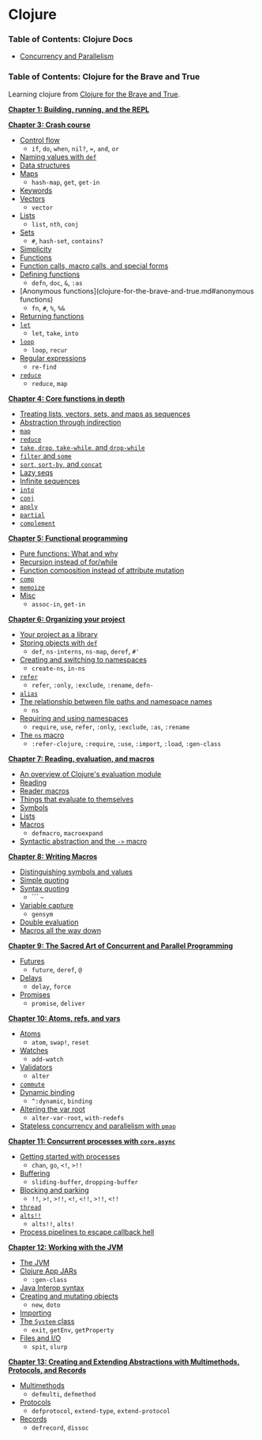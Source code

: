 # Clojure

### Table of Contents: Clojure Docs

* [Concurrency and Parallelism](clojure-docs-1.md)


### Table of Contents: Clojure for the Brave and True

Learning clojure from [Clojure for the Brave and True](http://www.braveclojure.com/).

__[Chapter 1: Building, running, and the REPL](clojure-for-the-brave-and-true.md#chapter-1-building-running-and-the-repl)__

__[Chapter 3: Crash course](clojure-for-the-brave-and-true.md#chapter-3-crash-course)__
  * [Control flow](clojure-for-the-brave-and-true.md#control-flow)
    - `if`, `do`, `when`, `nil?`, `=`, `and`, `or`
  * [Naming values with `def`](clojure-for-the-brave-and-true.md#naming-values-with-def)
  * [Data structures](clojure-for-the-brave-and-true.md#data-structures)
  * [Maps](clojure-for-the-brave-and-true.md#maps)
    - `hash-map`, `get`, `get-in`
  * [Keywords](clojure-for-the-brave-and-true.md#keywords)
  * [Vectors](clojure-for-the-brave-and-true.md#vectors)
    - `vector`
  * [Lists](clojure-for-the-brave-and-true.md#lists)
    - `list`, `nth`, `conj`
  * [Sets](clojure-for-the-brave-and-true.md#sets)
    - `#`, `hash-set`, `contains?`
  * [Simplicity](clojure-for-the-brave-and-true.md#simplicity)
  * [Functions](clojure-for-the-brave-and-true.md#functions)
  * [Function calls, macro calls, and special forms](clojure-for-the-brave-and-true.md#function-calls-macro-calls-and-special-forms)
  * [Defining functions](clojure-for-the-brave-and-true.md#defining-functions)
    - `defn`, `doc`, `&`, `:as`
  * [Anonymous functions](clojure-for-the-brave-and-true.md#anonymous functions)
    - `fn`, `#`, `%`, `%&`
  * [Returning functions](clojure-for-the-brave-and-true.md#returning-functions)
  * [`let`](clojure-for-the-brave-and-true.md#let)
    - `let`, `take`, `into`
  * [`loop`](clojure-for-the-brave-and-true.md#loop)
    - `loop`, `recur`
  * [Regular expressions](clojure-for-the-brave-and-true.md#regular-expressions)
    - `re-find`
  * [`reduce`](clojure-for-the-brave-and-true.md#reduce)
    - `reduce`, `map`

__[Chapter 4: Core functions in depth](clojure-for-the-brave-and-true.md#chapter-4-core-functions-in-depth)__
  * [Treating lists, vectors, sets, and maps as sequences](clojure-for-the-brave-and-true.md#treating-lists-vectors-sets-and-maps-as-sequences)
  * [Abstraction through indirection](clojure-for-the-brave-and-true.md#abstraction-through-indirection)
  * [`map`](clojure-for-the-brave-and-true.md#map)
  * [`reduce`](clojure-for-the-brave-and-true.md#reduce)
  * [`take`, `drop`, `take-while`, and `drop-while`](clojure-for-the-brave-and-true.md#take-drop-take-while-and-drop-while)
  * [`filter` and `some`](clojure-for-the-brave-and-true.md#)
  * [`sort`, `sort-by`, and `concat`](clojure-for-the-brave-and-true.md#)
  * [Lazy seqs](clojure-for-the-brave-and-true.md#)
  * [Infinite sequences](clojure-for-the-brave-and-true.md#)
  * [`into`](clojure-for-the-brave-and-true.md#)
  * [`conj`](clojure-for-the-brave-and-true.md#)
  * [`apply`](clojure-for-the-brave-and-true.md#)
  * [`partial`](clojure-for-the-brave-and-true.md#)
  * [`complement`](clojure-for-the-brave-and-true.md#)

__[Chapter 5: Functional programming](clojure-for-the-brave-and-true.md#chapter-5-functional-programming)__
  * [Pure functions: What and why](clojure-for-the-brave-and-true.md#pure-functions-what-and-why)
  * [Recursion instead of for/while](clojure-for-the-brave-and-true.md#recursion-instead-of-forwhile)
  * [Function composition instead of attribute mutation](clojure-for-the-brave-and-true.md#function-composition-instead-of-attribute-mutation)
  * [`comp`](clojure-for-the-brave-and-true.md#comp)
  * [`memoize`](clojure-for-the-brave-and-true.md#memoize)
  * [Misc](clojure-for-the-brave-and-true.md#misc)
    - `assoc-in`, `get-in`

__[Chapter 6: Organizing your project](clojure-for-the-brave-and-true.md#chapter-6-organizing-your-project)__
  * [Your project as a library](clojure-for-the-brave-and-true.md#your-project-as-a-library)
  * [Storing objects with `def`](clojure-for-the-brave-and-true.md#storing-objects-with-def)
    - `def`, `ns-interns`, `ns-map`, `deref`, `#'`
  * [Creating and switching to namespaces](clojure-for-the-brave-and-true.md#creating-and-switching-to-namespaces)
    - `create-ns`, `in-ns`
  * [`refer`](clojure-for-the-brave-and-true.md#refer)
    - `refer`, `:only`, `:exclude`, `:rename`, `defn-`
  * [`alias`](clojure-for-the-brave-and-true.md#alias)
  * [The relationship between file paths and namespace names](clojure-for-the-brave-and-true.md#the-relationship-between-file-paths-and-namespace-names)
    - `ns`
  * [Requiring and using namespaces](clojure-for-the-brave-and-true.md#requiring-and-using-namespaces)
    -   `require`, `use`, `refer`, `:only`, `:exclude`, `:as`, `:rename`
  * [The `ns` macro](clojure-for-the-brave-and-true.md#the-ns-macro)
    - `:refer-clojure`, `:require`, `:use`, `:import`, `:load`, `:gen-class`

__[Chapter 7: Reading, evaluation, and macros](clojure-for-the-brave-and-true.md#chapter-7-reading-evaluation-and-macros)__
  * [An overview of Clojure's evaluation module](clojure-for-the-brave-and-true.md#an-overview-of-clojures-evaluation-module)
  * [Reading](clojure-for-the-brave-and-true.md#reading)
  * [Reader macros](clojure-for-the-brave-and-true.md#reader-macros)
  * [Things that evaluate to themselves](clojure-for-the-brave-and-true.md#things-that-evaluate-to-themselves)
  * [Symbols](clojure-for-the-brave-and-true.md#symbols)
  * [Lists](clojure-for-the-brave-and-true.md#lists)
  * [Macros](clojure-for-the-brave-and-true.md#)
    - `defmacro`, `macroexpand`
  * [Syntactic abstraction and the `->` macro](clojure-for-the-brave-and-true.md#syntactic-abstraction-and-the---macro)

__[Chapter 8: Writing Macros](clojure-for-the-brave-and-true.md#chapter-8-writing-macros)__
  * [Distinguishing symbols and values](clojure-for-the-brave-and-true.md#distinguishing-symbols-and-values)
  * [Simple quoting](clojure-for-the-brave-and-true.md#simple-quoting)
  * [Syntax quoting](clojure-for-the-brave-and-true.md#syntax-quoting-)
    - ``` `~`
  * [Variable capture](clojure-for-the-brave-and-true.md#variable-capture)
    - `gensym`
  * [Double evaluation](clojure-for-the-brave-and-true.md#double-evaluation)
  * [Macros all the way down](clojure-for-the-brave-and-true.md#macros-all-the-way-down)

__[Chapter 9: The Sacred Art of Concurrent and Parallel Programming](clojure-for-the-brave-and-true.md#chapter-9-concurrent-and-parallel-programming)__
  * [Futures](clojure-for-the-brave-and-true.md#futures)
    - `future`, `deref`, `@`
  * [Delays](clojure-for-the-brave-and-true.md#delays)
    - `delay`, `force`
  * [Promises](clojure-for-the-brave-and-true.md#promises)
    - `promise`, `deliver`

__[Chapter 10: Atoms, refs, and vars](clojure-for-the-brave-and-true.md#chapter-10-atoms-refs-and-vars)__
  * [Atoms](clojure-for-the-brave-and-true.md#atoms)
    - `atom`, `swap!`, `reset`
  * [Watches](clojure-for-the-brave-and-true.md#watches)
    - `add-watch`
  * [Validators](clojure-for-the-brave-and-true.md#validators)
    - `alter`
  * [`commute`](clojure-for-the-brave-and-true.md#commute)
  * [Dynamic binding](clojure-for-the-brave-and-true.md#dynamic-binding)
    - `^:dynamic`, `binding`
  * [Altering the var root](clojure-for-the-brave-and-true.md#altering-the-var-root)
    - `alter-var-root`, `with-redefs`
  * [Stateless concurrency and parallelism with `pmap`](clojure-for-the-brave-and-true.md#stateless-concurrency-and-parallelism-with-pmap)

__[Chapter 11: Concurrent processes with `core.async`](clojure-for-the-brave-and-true.md#chapter-11-concurrent-processes-with-coreasync)__
  * [Getting started with processes](clojure-for-the-brave-and-true.md#getting-started-with-processes)
    - `chan`, `go`, `<!`, `>!!`
  * [Buffering](clojure-for-the-brave-and-true.md#buffering)
    - `sliding-buffer`, `dropping-buffer`
  * [Blocking and parking](clojure-for-the-brave-and-true.md#blocking-and-parking)
    - `!!`, `>!`, `>!!`, `<!`, `<!!`, `>!!`, `<!!`
  * [`thread`](clojure-for-the-brave-and-true.md#thread)
  * [`alts!!`](clojure-for-the-brave-and-true.md#alts)
    - `alts!!`, `alts!`
  * [Process pipelines to escape callback hell](clojure-for-the-brave-and-true.md#process-pipelines-to-escape-callback-hell)

__[Chapter 12: Working with the JVM](clojure-for-the-brave-and-true.md#chapter-12-working-with-the-jvm)__
  * [The JVM](clojure-for-the-brave-and-true.md#)
  * [Clojure App JARs](clojure-for-the-brave-and-true.md#clojure-for-the-brave-and-true-app-jars)
    - `:gen-class`
  * [Java Interop syntax](clojure-for-the-brave-and-true.md#interop-syntax)
  * [Creating and mutating objects](clojure-for-the-brave-and-true.md#creating-and-mutating-objects)
    - `new`, `doto`
  * [Importing](clojure-for-the-brave-and-true.md#importing)
  * [The `System` class](clojure-for-the-brave-and-true.md#the-system-class)
    - `exit`, `getEnv`, `getProperty`
  * [Files and I/O](clojure-for-the-brave-and-true.md#files-and-io)
    - `spit`, `slurp`

__[Chapter 13: Creating and Extending Abstractions with Multimethods, Protocols, and Records](clojure-for-the-brave-and-true.md#chapter-13-creating-and-extending-abstractions-with-multimethods-protocols-and-records)__
  * [Multimethods](clojure-for-the-brave-and-true.md#multimethods)
    - `defmulti`, `defmethod`
  * [Protocols](clojure-for-the-brave-and-true.md#protocols)
    - `defprotocol`, `extend-type`, `extend-protocol`
  * [Records](clojure-for-the-brave-and-true.md#records)
    - `defrecord`, `dissoc`
